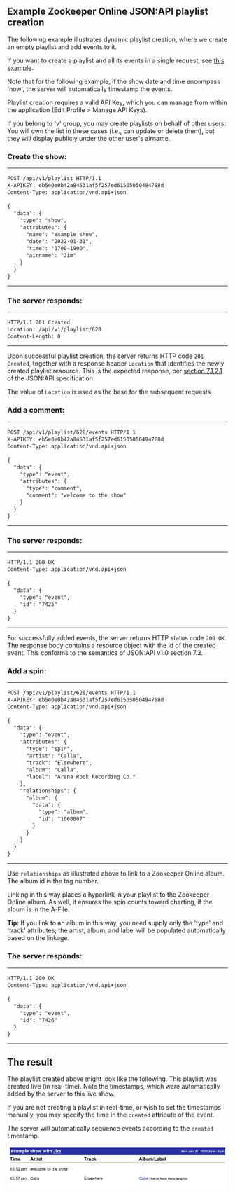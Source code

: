 ## Example Zookeeper Online JSON:API playlist creation

The following example illustrates dynamic playlist creation, where
we create an empty playlist and add events to it.

If you want to create a playlist and all its events in a single
request, see [this example](PlaylistImport.md).

Note that for the following example, if the show date and time
encompass 'now', the server will automatically timestamp the events.

Playlist creation requires a valid API Key, which you can manage from
within the application (Edit Profile > Manage API Keys).

If you belong to 'v' group, you may create playlists on behalf of
other users: You will own the list in these cases (i.e., can update or
delete them), but they will display publicly under the other user's
airname.

### <a id="show"></a> Create the show:
---
````
POST /api/v1/playlist HTTP/1.1
X-APIKEY: eb5e0e0b42a84531af5f257ed61505050494788d
Content-Type: application/vnd.api+json

{
  "data": {
    "type": "show",
    "attributes": {
      "name": "example show",
      "date": "2022-01-31",
      "time": "1700-1900",
      "airname": "Jim"
    }
  }
}
````
---
### The server responds:
---
````
HTTP/1.1 201 Created
Location: /api/v1/playlist/628
Content-Length: 0
````
---

Upon successful playlist creation, the server returns HTTP code `201
Created`, together with a response header `Location` that identifies
the newly created playlist resource.  This is the expected response,
per [section 7.1.2.1](https://jsonapi.org/format/#crud-creating-responses)
of the JSON:API specification.

The value of `Location` is used as the base for the subsequent requests.


### <a id="eventComment"></a> Add a comment:
---
````
POST /api/v1/playlist/628/events HTTP/1.1
X-APIKEY: eb5e0e0b42a84531af5f257ed61505050494788d
Content-Type: application/vnd.api+json

{
  "data": {
    "type": "event",
    "attributes": {
      "type": "comment",
      "comment": "welcome to the show"
    }
  }
}
````
---
### The server responds:
---
````
HTTP/1.1 200 OK
Content-Type: application/vnd.api+json

{
  "data": {
    "type": "event",
    "id": "7425"
  }
}
````
---

For successfully added events, the server returns HTTP status code
`200 OK`.  The response body contains a resource object with the id of
the created event.  This conforms to the semantics of JSON:API v1.0
section 7.3.

### <a id="eventSpin"></a> Add a spin:
---
````
POST /api/v1/playlist/628/events HTTP/1.1
X-APIKEY: eb5e0e0b42a84531af5f257ed61505050494788d
Content-Type: application/vnd.api+json

{
  "data": {
    "type": "event",
    "attributes": {
      "type": "spin",
      "artist": "Calla",
      "track": "Elsewhere",
      "album": "Calla",
      "label": "Arena Rock Recording Co."
    },
    "relationships": {
      "album": {
        "data": {
          "type": "album",
          "id": "1060007"
        }
      }
    }
  }
}
````
---
Use `relationships` as illustrated above to link to a Zookeeper Online album.
The album id is the tag number.

Linking in this way places a hyperlink in your playlist to the
Zookeeper Online album.  As well, it ensures the spin counts toward charting,
if the album is in the A-File.

**Tip:** If you link to an album in this way, you need supply only the
'type' and 'track' attributes; the artist, album, and label will be
populated automatically based on the linkage.


### The server responds:
---
````
HTTP/1.1 200 OK
Content-Type: application/vnd.api+json

{
  "data": {
    "type": "event",
    "id": "7426"
  }
}
````
---

## The result

The playlist created above might look like the following.  This
playlist was created live (in real-time).  Note the timestamps, which
were automatically added by the server to this live show.

If you are not creating a playlist in real-time, or wish to set the
timestamps manually, you may specify the time in the `created` attribute
of the event.

The server will automatically sequence events according to the `created`
timestamp.

![playlist](playlist.png)
